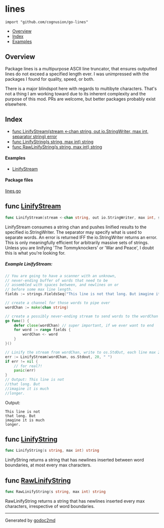 

# lines
`import "github.com/cognusion/go-lines"`

* [Overview](#pkg-overview)
* [Index](#pkg-index)
* [Examples](#pkg-examples)

## <a name="pkg-overview">Overview</a>
Package lines is a multipurpose ASCII line truncator, that ensures outputted lines do not exceed a specified length ever.
I was unimpressed with the packages I found for quality, speed, or both.

There is a major blindspot here with regards to multibyte characters. That's not a thing I am working toward due to its inherent
complexity and the purpose of this mod. PRs are welcome, but better packages probably exist
elsewhere.




## <a name="pkg-index">Index</a>
* [func LinifyStream(stream &lt;-chan string, out io.StringWriter, max int, separator string) error](#LinifyStream)
* [func LinifyString(s string, max int) string](#LinifyString)
* [func RawLinifyString(s string, max int) string](#RawLinifyString)

#### <a name="pkg-examples">Examples</a>
* [LinifyStream](#example-linifystream)

#### <a name="pkg-files">Package files</a>
[lines.go](https://github.com/cognusion/go-lines/tree/master/lines.go)





## <a name="LinifyStream">func</a> [LinifyStream](https://github.com/cognusion/go-lines/tree/master/lines.go?s=2347:2440#L84)
``` go
func LinifyStream(stream <-chan string, out io.StringWriter, max int, separator string) error
```
LinifyStream consumes a string chan and pushes linified results to the specified io.StringWriter.
The separator may specify what is used to separate words.
An error is returned IFF the io.StringWriter returns an error.
This is only meaningfully efficient for arbitrarily massive sets of strings. Unless you are
linifying 'The Tommyknockers' or 'War and Peace', I doubt this is what you're looking for.


##### Example LinifyStream:
``` go
// You are going to have a scanner with an unknown,
// never-ending buffer of words that need to be
// assembled with spaces between, and newlines on or
// before some max line length.
fields := strings.FieldsSeq("This line is not that long. But imagine it is much longer.")

// create a channel for those words to pipe over
wordChan := make(chan string)

// create a possibly never-ending stream to send words to the wordChan
go func() {
    defer close(wordChan) // super important, if we ever want to end
    for word := range fields {
        wordChan <- word
    }
}()

// Linify the stream from wordChan, write to os.StdOut, each line max 20 characters, separate by space.
err := LinifyStream(wordChan, os.Stdout, 20, " ")
if err != nil {
    // for real?!
    panic(err)
}
// Output: This line is not
//that long. But
//imagine it is much
//longer.
```

Output:

```
This line is not
that long. But
imagine it is much
longer.
```


## <a name="LinifyString">func</a> [LinifyString](https://github.com/cognusion/go-lines/tree/master/lines.go?s=1070:1113#L40)
``` go
func LinifyString(s string, max int) string
```
LinifyString returns a string that has newlines inserted between word boundaries, at most every max characters.



## <a name="RawLinifyString">func</a> [RawLinifyString](https://github.com/cognusion/go-lines/tree/master/lines.go?s=607:653#L15)
``` go
func RawLinifyString(s string, max int) string
```
RawLinifyString returns a string that has newlines inserted every max characters, irrespective of word boundaries.








- - -
Generated by [godoc2md](http://github.com/cognusion/godoc2md)

